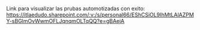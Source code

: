 Link para visualizar las prubas automotizadas con exito: https://itlaedudo.sharepoint.com/:v:/s/personal66/EShCSiOL9IhMtLAlAZPMY-sBGlmOvWwmOFLJqnqmOLTqQQ?e=gBAejA
